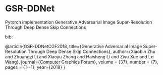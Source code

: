 # GSR-DDNet
Pytorch implementation Generative Adversarial Image Super-Resolution Through Deep Dense Skip Connections

bib:

@article{GSR-DDNetCGF2018,
  title={Generative Adversarial Image Super-Resolution Through Deep Dense Skip Connections},
  author={Xiaobin Zhu and Zhuangzi Li and Xiaoyu Zhang and Haisheng Li and Ziyu Xue and Lei Wang},
  journal={Computer Graphics Forum},
  volume = {37},
  number = {7},
  pages  = {1--1},
  year={2018}
}
